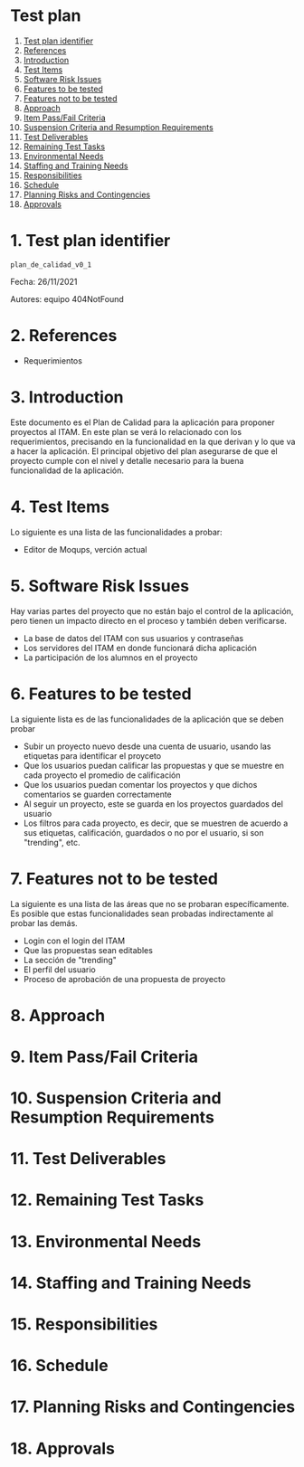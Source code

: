 # Test plan 

1. [Test plan identifier](#1)
2. [References](#2)
3. [Introduction](#3)
4. [Test Items](#4)
5. [Software Risk Issues](#5)
6. [Features to be tested](#6)
7. [Features not to be tested](#7)
8. [Approach](#8)
9. [Item Pass/Fail Criteria](#9) 
10. [Suspension Criteria and Resumption Requirements](#10)
11. [Test Deliverables](#11)
12. [Remaining Test Tasks](#12) 
13. [Environmental Needs](#13)
14. [Staffing and Training Needs](#14)
15. [Responsibilities](#15)
16. [Schedule](#16)
17. [Planning Risks and Contingencies](#17)
18. [Approvals](#18)


# 1. Test plan identifier <a name="1"></a>
```plan_de_calidad_v0_1```

  Fecha: 26/11/2021
  
  Autores: equipo 404NotFound

# 2. References<a name="2"></a>
  * Requerimientos

# 3. Introduction<a name="3"></a>
Este documento es el Plan de Calidad para la aplicación para proponer proyectos al ITAM. En este plan se verá lo relacionado con los requerimientos, precisando en la funcionalidad en la que derivan y lo que va a hacer la aplicación. El principal objetivo del plan asegurarse de que el proyecto cumple con el nivel y detalle necesario para la buena funcionalidad de la aplicación.

# 4. Test Items<a name="4"></a>
Lo siguiente es una lista de las funcionalidades a probar:
  * Editor de Moqups, verción actual

# 5. Software Risk Issues<a name="5"></a>
Hay varias partes del proyecto que no están bajo el control de la aplicación, pero tienen un impacto directo en el proceso y también deben verificarse.
  * La base de datos del ITAM con sus usuarios y contraseñas
  * Los servidores del ITAM en donde funcionará dicha aplicación 
  * La participación de los alumnos en el proyecto

# 6. Features to be tested<a name="6"></a>
La siguiente lista es de las funcionalidades de la aplicación que se deben probar 
  * Subir un proyecto nuevo desde una cuenta de usuario, usando las etiquetas para identificar el proyceto
  * Que los usuarios puedan calificar las propuestas y que se muestre en cada proyecto el promedio de calificación
  * Que los usuarios puedan comentar los proyectos y que dichos comentarios se guarden correctamente
  * Al seguir un proyecto, este se guarda en los proyectos guardados del usuario
  * Los filtros para cada proyecto, es decir, que se muestren de acuerdo a sus etiquetas, calificación, guardados o no por el usuario, si son "trending", etc.

# 7. Features not to be tested<a name="7"></a>
La siguiente es una lista de las áreas que no se probaran específicamente. Es posible que estas funcionalidades sean probadas indirectamente al probar las demás.
  * Login con el login del ITAM
  * Que las propuestas sean editables
  * La sección de "trending"
  * El perfil del usuario
  * Proceso de aprobación de una propuesta de proyecto

# 8. Approach<a name="8"></a>


# 9. Item Pass/Fail Criteria<a name="9"></a>

# 10. Suspension Criteria and Resumption Requirements<a name="10"></a>

# 11. Test Deliverables<a name="11"></a>

# 12. Remaining Test Tasks<a name="12"></a>

# 13. Environmental Needs<a name="13"></a>

# 14. Staffing and Training Needs<a name="14"></a>

# 15. Responsibilities <a name="15"></a>

# 16. Schedule<a name="16"></a>

# 17. Planning Risks and Contingencies<a name="17"></a>

# 18. Approvals <a name="18"></a>
